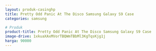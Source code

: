 ```yaml
---
layout: produk-casinghp
title: Pretty Odd Panic At The Disco Samsung Galaxy S9 Case
categories: samsung

# Produk
product-title: Pretty Odd Panic At The Disco Samsung Galaxy S9 Case
image-drive: 1xkuaXAxMVorTBQWmTBbMl3KgTqsKjg1j
harga: 90000
---
```

